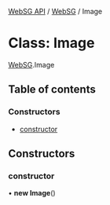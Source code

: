 [WebSG API](../README.md) / [WebSG](../modules/WebSG.md) / Image

# Class: Image

[WebSG](../modules/WebSG.md).Image

## Table of contents

### Constructors

- [constructor](WebSG.Image.md#constructor)

## Constructors

### constructor

• **new Image**()
